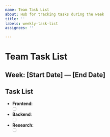 ```yaml
---
name: Team Task List
about: Hub for tracking tasks during the week
title: ''
labels: weekly-task-list
assignees: ''

---
```


# Team Task List

## Week: [Start Date] — [End Date]

## Task List

- **Frontend**:
    - [ ] [](#)

- **Backend**:
    - [ ] [](#)

- **Research**:
    - [ ] [](#)
